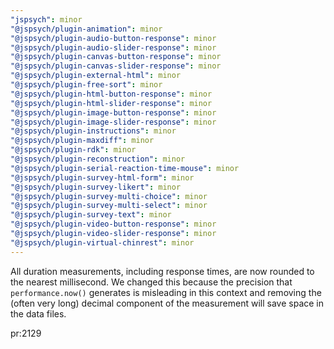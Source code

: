 ```yaml
---
"jspsych": minor
"@jspsych/plugin-animation": minor
"@jspsych/plugin-audio-button-response": minor
"@jspsych/plugin-audio-slider-response": minor
"@jspsych/plugin-canvas-button-response": minor
"@jspsych/plugin-canvas-slider-response": minor
"@jspsych/plugin-external-html": minor
"@jspsych/plugin-free-sort": minor
"@jspsych/plugin-html-button-response": minor
"@jspsych/plugin-html-slider-response": minor
"@jspsych/plugin-image-button-response": minor
"@jspsych/plugin-image-slider-response": minor
"@jspsych/plugin-instructions": minor
"@jspsych/plugin-maxdiff": minor
"@jspsych/plugin-rdk": minor
"@jspsych/plugin-reconstruction": minor
"@jspsych/plugin-serial-reaction-time-mouse": minor
"@jspsych/plugin-survey-html-form": minor
"@jspsych/plugin-survey-likert": minor
"@jspsych/plugin-survey-multi-choice": minor
"@jspsych/plugin-survey-multi-select": minor
"@jspsych/plugin-survey-text": minor
"@jspsych/plugin-video-button-response": minor
"@jspsych/plugin-video-slider-response": minor
"@jspsych/plugin-virtual-chinrest": minor
---
```


All duration measurements, including response times, are now rounded to the nearest millisecond. We changed this because the precision that `performance.now()` generates is misleading in this context and removing the (often very long) decimal component of the measurement will save space in the data files.

pr:2129
